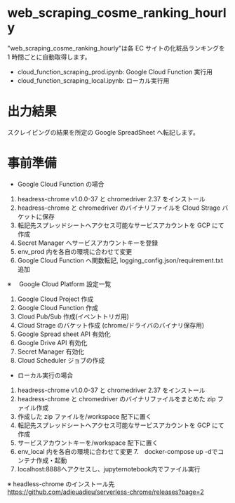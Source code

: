 # web_scraping_cosme_ranking_hourly

"web_scraping_cosme_ranking_hourly"は各 EC サイトの化粧品ランキングを 1 時間ごとに自動取得します。

- cloud_function_scraping_prod.ipynb: Google Cloud Function 実行用
- cloud_function_scraping_local.ipynb: ローカル実行用

# 出力結果

スクレイピングの結果を所定の Google SpreadSheet へ転記します。

# 事前準備

- Google Cloud Function の場合

1.  headress-chrome v1.0.0-37 と chromedriver 2.37 をインストール
2.  headress-chrome と chromedriver のバイナリファイルを Cloud Strage バケットに保存
3.  転記先スプレッドシートへアクセス可能なサービスアカウントを GCP にて作成
4.  Secret Manager へサービスアカウントキーを登録
5.  env_prod 内を各自の環境に合わせて変更
6.  Google Cloud Function へ関数転記, logging_config.json/requirement.txt 追加

※　 Google Cloud Platform 設定一覧

1. Google Cloud Project 作成
2. Google Cloud Function 作成
3. Cloud Pub/Sub 作成(イベントトリガ用)
4. Cloud Strage のバケット作成 (chrome/ドライバのバイナリ保存用)
5. Google Spread sheet API 有効化
6. Google Drive API 有効化
7. Secret Manager 有効化
8. Cloud Scheduler ジョブの作成

- ローカル実行の場合

1.  headress-chrome v1.0.0-37 と chromedriver 2.37 をインストール
2.  headress-chrome と chromedriver のバイナリファイルをまとめた zip ファイル作成
3.  作成した zip ファイルを/workspace 配下に置く
4.  転記先スプレッドシートへアクセス可能なサービスアカウントを GCP にて作成
5.  サービスアカウントキーを/workspace 配下に置く
6.  env_local 内を各自の環境に合わせて変更
7.　docker-compose up -dでコンテナ作成・起動
8.  localhost:8888へアクセスし、jupyternotebook内でファイル実行

※ headless-chrome のインストール先
https://github.com/adieuadieu/serverless-chrome/releases?page=2
